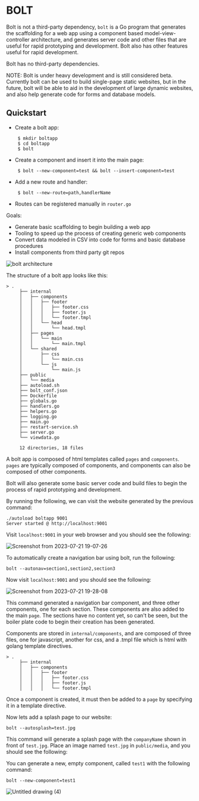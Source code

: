 
# BOLT

Bolt is not a third-party dependency, `bolt` is a Go program that generates the 
scaffolding for a web app using a component based model-view-controller 
architecture, and generates server code and other files that are useful for 
rapid prototyping and development. Bolt also has other features useful for 
rapid development. 

Bolt has no third-party dependencies. 

NOTE: Bolt is under heavy development and is still considered beta. Currently 
bolt can be used to build single-page static websites, but in the future, bolt 
will be able to aid in the development of large dynamic websites, and also help
generate code for forms and database models. 

## Quickstart

 - Create a bolt app:
 
        $ mkdir boltapp
        $ cd boltapp
        $ bolt

 - Create a component and insert it into the main page:
        
        $ bolt --new-component=test && bolt --insert-component=test

 - Add a new route and handler:

        $ bolt --new-route=path,handlerName

 - Routes can be registered manually in `router.go`

Goals:
 - Generate basic scaffolding to begin building a web app
 - Tooling to speed up the process of creating generic web components
 - Convert data modeled in CSV into code for forms and basic database procedures
 - Install components from third party git repos

![bolt architecture](https://github.com/hartsfield/bolt/assets/30379836/b1f68fc2-b418-4bbf-b2aa-3575165d77cb)

The structure of a bolt app looks like this:

    > .
         ├── internal
         │   ├── components
         │   │   ├── footer
         │   │   │   ├── footer.css
         │   │   │   ├── footer.js
         │   │   │   └── footer.tmpl
         │   │   └── head
         │   │       └── head.tmpl
         │   ├── pages
         │   │   └── main
         │   │       └── main.tmpl
         │   └── shared
         │       ├── css
         │       │   └── main.css
         │       └── js
         │           └── main.js
         ├── public
         │   └── media
         ├── autoload.sh
         ├── bolt_conf.json
         ├── Dockerfile
         ├── globals.go
         ├── handlers.go
         ├── helpers.go
         ├── logging.go
         ├── main.go
         ├── restart-service.sh
         ├── server.go
         └── viewdata.go
         
         12 directories, 18 files

A bolt app is composed of html templates called `pages` and `components`. `pages`
are typically composed of components, and components can also be composed of
other components. 

Bolt will also generate some basic server code and build files to begin the 
process of rapid prototyping and development. 

By running the following, we can visit the website generated by the previous 
command:

    ./autoload boltapp 9001
    Server started @ http://localhost:9001

Visit `localhost:9001` in your web browser and you should see the following:

![Screenshot from 2023-07-21 19-07-26](https://github.com/hartsfield/bolt/assets/30379836/832f4789-9212-4af9-9d00-594043bfaa41)

To automatically create a navigation bar using bolt, run the following:

    bolt --autonav=section1,section2,section3

Now visit `localhost:9001` and you should see the following:

![Screenshot from 2023-07-21 19-28-08](https://github.com/hartsfield/bolt/assets/30379836/51c8d948-e086-4d4c-bb90-67f1590b8030)

This command generated a navigation bar component, and three other components, 
one for each section. These components are also added to the main `page`. The 
sections have no content yet, so can't be seen, but the boiler plate code to 
begin their creation has been generated.

Components are stored in `internal/components`, and are composed of three files,
one for javascript, another for css, and a .tmpl file which is html with golang 
template directives.

    > .
         ├── internal
         │   ├── components
         │   │   ├── footer
         │   │   │   ├── footer.css
         │   │   │   ├── footer.js
         │   │   │   └── footer.tmpl


Once a component is created, it must then be added to a `page` by specifying it 
in a template directive.

Now lets add a splash page to our website:

    bolt --autosplash=test.jpg

This command will generate a splash page with the `companyName` shown in front 
of `test.jpg`. Place an image named `test.jpg` in `public/media`, and you should 
see the following:

You can generate a new, empty component, called `test1` with the following 
command:

    bolt --new-component=test1


![Untitled drawing (4)](https://github.com/hartsfield/bolt/assets/30379836/b551f0d4-53e5-4309-b7d7-9fc26b7eaa76)
